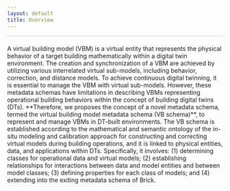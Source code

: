 ```yaml
---
layout: default
title: Overview
---
```

<hr class="thin">
<p class="spaced">
A virtual building model (VBM) is a virtual entity that represents the physical behavior of a target building mathematically within a digital twin environment. The creation and synchronization of a VBM are achieved by utilizing various interrelated virtual sub-models, including behavior, correction, and distance models. To achieve continuous digital twinning, it is essential to manage the VBM with virtual sub-models. However, these metadata schemas have limitations in describing VBMs representing operational building behaviors within the concept of building digital twins (DTs). **Therefore, we proposes the concept of a novel metadata schema, termed the virtual building model metadata schema (VB schema)**, to represent and manage VBMs in DT-built environments. The VB schema is established according to the mathematical and semantic ontology of the in-situ modeling and calibration approach for constructing and correcting virtual models during building operations, and it is linked to physical entities, data, and applications within DTs. Specifically, it involves: (1) determining classes for operational data and virtual models; (2) establishing relationships for interactions between data and model entities and between model classes; (3) defining properties for each class of models; and (4) extending into the exiting metadata schema of Brick.
</p>

<style>
    .spaced {
        margin-top: 20px;
        margin-bottom: 20px;
    }
    
    hr.thin {
        border: 0;
        height: 1px;
        background: #ccc;
    }
</style>
